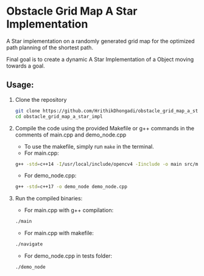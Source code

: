 # Obstacle Grid Map A Star Implementation
A Star implementation on a randomly generated grid map for the optimized path planning of the shortest path.

Final goal is to create a dynamic A Star Implementation of a Object moving towards a goal.

## Usage:

1. Clone the repository
    ```bash
    git clone https://github.com/HrithikDhongadi/obstacle_grid_map_a_star_impl.git
    cd obstacle_grid_map_a_star_impl
    ```
2. Compile the code using the provided Makefile or g++ commands in the comments of main.cpp and demo_node.cpp
    - To use the makefile, simply run `make` in the terminal.
    - For main.cpp:
    ```bash
    g++ -std=c++14 -I/usr/local/include/opencv4 -Iinclude -o main src/main.cpp src/map.cpp src/a_star.cpp -lopencv_core -lopencv_imgcodecs -lopencv_highgui -lopencv_imgproc
    ```
        
    - For demo_node.cpp:
    ```bash
    g++ -std=c++17 -o demo_node demo_node.cpp
    ```

3. Run the compiled binaries:
    - For main.cpp with g++ compilation:
    ```bash
    ./main
    ```
    - For main.cpp with makefile:
    ```bash
    ./navigate
    ```
    - For demo_node.cpp in tests folder:
    ```bash
    ./demo_node
    ```
